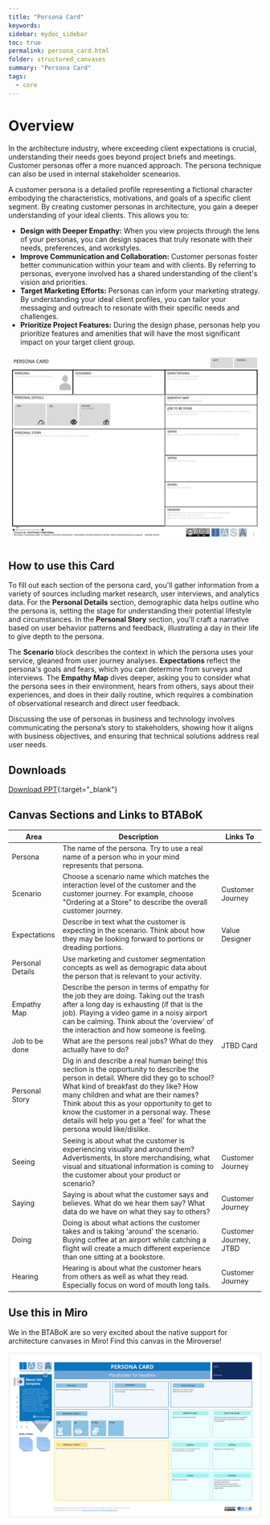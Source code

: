 ```yaml
---
title: "Persona Card"
keywords: 
sidebar: mydoc_sidebar
toc: true
permalink: persona_card.html
folder: structured_canvases
summary: "Persona Card"
tags: 
  - core
---
```


# Overview

In the architecture industry, where exceeding client expectations is crucial, understanding their needs goes beyond project briefs and meetings. Customer personas offer a more nuanced approach. The persona technique can also be used in internal stakeholder scenearios. 

A customer persona is a detailed profile representing a fictional character embodying the characteristics, motivations, and goals of a specific client segment. By creating customer personas in architecture, you gain a deeper understanding of your ideal clients. This allows you to:

- **Design with Deeper Empathy:** When you view projects through the lens of your personas, you can design spaces that truly resonate with their needs, preferences, and workstyles.
- **Improve Communication and Collaboration:** Customer personas foster better communication within your team and with clients. By referring to personas, everyone involved has a shared understanding of the client's vision and priorities.
- **Target Marketing Efforts:** Personas can inform your marketing strategy. By understanding your ideal client profiles, you can tailor your messaging and outreach to resonate with their specific needs and challenges.
- **Prioritize Project Features:** During the design phase, personas help you prioritize features and amenities that will have the most significant impact on your target client group.

![image001](media/persona_card.svg)

## How to use this Card

To fill out each section of the persona card, you'll gather information from a variety of sources including market research, user interviews, and analytics data. For the **Personal Details** section, demographic data helps outline who the persona is, setting the stage for understanding their potential lifestyle and circumstances. In the **Personal Story** section, you'll craft a narrative based on user behavior patterns and feedback, illustrating a day in their life to give depth to the persona.

The **Scenario** block describes the context in which the persona uses your service, gleaned from user journey analyses. **Expectations** reflect the persona's goals and fears, which you can determine from surveys and interviews. The **Empathy Map** dives deeper, asking you to consider what the persona sees in their environment, hears from others, says about their experiences, and does in their daily routine, which requires a combination of observational research and direct user feedback.

Discussing the use of personas in business and technology involves communicating the persona’s story to stakeholders, showing how it aligns with business objectives, and ensuring that technical solutions address real user needs.

## Downloads

[Download PPT](media/ppt/persona_card.ppt){:target="_blank"}

## Canvas Sections and Links to BTABoK

| Area             | Description                                                                                                                                                                                                                                                                                                                                                                                   | Links To               |
| ---------------- | --------------------------------------------------------------------------------------------------------------------------------------------------------------------------------------------------------------------------------------------------------------------------------------------------------------------------------------------------------------------------------------------- | ---------------------- |
| Persona          | The name of the persona. Try to use a real name of a person who in your mind represents that persona.                                                                                                                                                                                                                                                                                         |                        |
| Scenario         | Choose a scenario name which matches the interaction level of the customer and the customer journey. For example, choose "Ordering at a Store" to describe the overall customer journey.                                                                                                                                                                                                      | Customer Journey       |
| Expectations     | Describe in text what the customer is expecting in the scenario. Think about how they may be looking forward to portions or dreading portions.                                                                                                                                                                                                                                                | Value Designer         |
| Personal Details | Use marketing and customer segmentation concepts as well as demograpic data about the person that is relevant to your activity.                                                                                                                                                                                                                                                               |                        |
| Empathy Map      | Describe the person in terms of empathy for the job they are doing. Taking out the trash after a long day is exhausting (if that is the job). Playing a video game in a noisy airport can be calming. Think about the 'overview' of the interaction and how someone is feeling.                                                                                                               |                        |
| Job to be done   | What are the persons real jobs? What do they actually have to do?                                                                                                                                                                                                                                                                                                                             | JTBD Card              |
| Personal Story   | Dig in and describe a real human being! this section is the opportunity to describe the person in detail. Where did they go to school? What kind of breakfast do they like? How many children and what are their names? Think about this as your opportunity to get to know the customer in a personal way. These details will help you get a 'feel' for what the persona would like/dislike. |                        |
| Seeing           | Seeing is about what the customer is experiencing visually and around them? Advertisments, In store merchandising, what visual and situational information is coming to the customer about your product or scenario?                                                                                                                                                                          | Customer Journey       |
| Saying           | Saying is about what the customer says and believes. What do we hear them say? What data do we have on what they say to others?                                                                                                                                                                                                                                                               | Customer Journey       |
| Doing            | Doing is about what actions the customer takes and is taking 'around' the scenario. Buying coffee at an airport while catching a flight will create a much different experience than one sitting at a bookstore.                                                                                                                                                                              | Customer Journey, JTBD |
| Hearing          | Hearing is about what the customer hears from others as well as what they read. Especially focus on word of mouth long tails.                                                                                                                                                                                                                                                                 | Customer Journey       |

## Use this in Miro

We in the BTABoK are so very excited about the native support for architecture canvases in Miro! Find this canvas in the Miroverse!

![Screenshot 2024-03-28 at 08.33.42.png](../../media/423b0c9bef4b1ef0f24ce49f27240ae92052052e.png)
